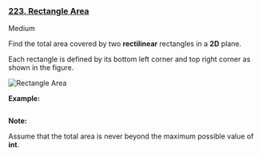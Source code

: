 ### [223. Rectangle Area](https://leetcode.com/problems/rectangle-area/)

Medium



Find the total area covered by two **rectilinear** rectangles in a **2D** plane.

Each rectangle is defined by its bottom left corner and top right corner as shown in the figure.

![Rectangle Area](https://assets.leetcode.com/uploads/2018/10/22/rectangle_area.png)

**Example:**

```

```

**Note:**

Assume that the total area is never beyond the maximum possible value of **int**.